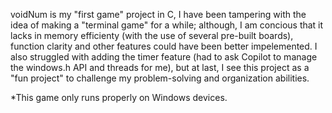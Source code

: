 voidNum is my "first game" project in C, I have been tampering with the idea of making a "terminal game" for a while; although, I am concious that it lacks in memory efficienty (with the use of several pre-built boards), function clarity and other features could have been better impelemented. I also struggled with adding the timer feature (had to ask Copilot to manage the windows.h API and threads for me), but at last, I see this project as a "fun project" to challenge my problem-solving and organization abilities.

*This game only runs properly on Windows devices.
